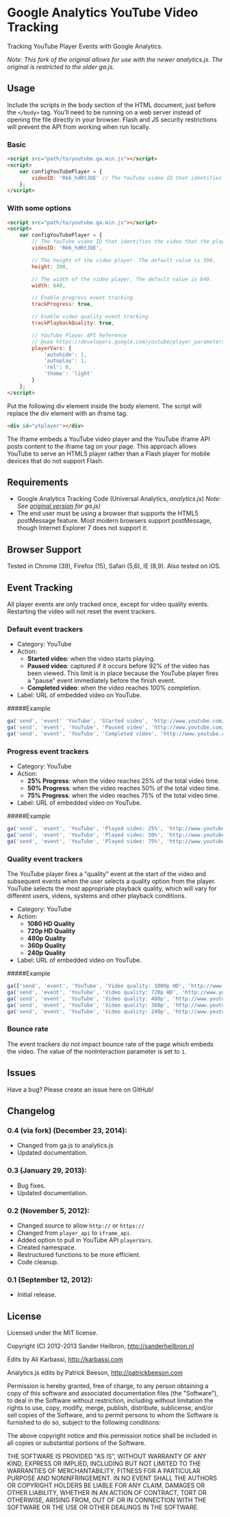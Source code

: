 # Google Analytics YouTube Video Tracking
Tracking YouTube Player Events with Google Analytics.

*Note: This fork of the original allows for use with the newer analytics.js. The original is restricted to the older ga.js.*

## Usage
Include the scripts in the body section of the HTML document, just before the `</body>` tag. You’ll need to be running on a web server instead of opening the file directly in your browser. Flash and JS security restrictions will prevent the API from working when run locally.

### Basic
```html
<script src="path/to/youtube.ga.min.js"></script>
<script>
	var configYouTubePlayer = {
		videoID: 'Rk6_hdRtJOE' // The YouTube video ID that identifies the video that the player will load.
	};
</script>
```
### With some options
```html
<script src="path/to/youtube.ga.min.js"></script>
<script>
	var configYouTubePlayer = {
        // The YouTube video ID that identifies the video that the player will load.
        videoID: 'Rk6_hdRtJOE',

        // The height of the video player. The default value is 390.
        height: 390,

        // The width of the video player. The default value is 640.
        width: 640,

        // Enable progress event tracking.
        trackProgress: true,

        // Enable video quality event tracking.
        trackPlaybackQuality: true,

        // YouTube Player API Reference
        // @see https://developers.google.com/youtube/player_parameters?playerVersion=HTML5#Parameters
        playerVars: {
            'autohide': 1,
            'autoplay': 1,
            'rel': 0,
            'theme': 'light'
        }
	};
</script>
```

Put the following div element inside the body element. The script will replace the div element with an iframe tag.
```html
<div id="ytplayer"></div>
```
The iframe embeds a YouTube video player and the YouTube iframe API posts content to the iframe tag on your page. This approach allows YouTube to serve an HTML5 player rather than a Flash player for mobile devices that do not support Flash.

## Requirements
* Google Analytics Tracking Code (Universal Analytics, *analytics.js*) *Note: See [original version](https://github.com/sanderheilbron/youtube.ga.js) for ga.js)*
* The end user must be using a browser that supports the HTML5 postMessage feature. Most modern browsers support postMessage, though Internet Explorer 7 does not support it.

## Browser Support
Tested in Chrome (39), Firefox (15), Safari (5,6), IE (8,9). Also tested on iOS.

## Event Tracking
All player events are only tracked once, except for video quality events. Restarting the video will not reset the event trackers.

### Default event trackers
* Category: YouTube
* Action:
	* **Started video**: when the video starts playing.
	* **Paused video**: captured if it occurs before 92% of the video has been viewed. This limit is in place because the YouTube player fires a "pause" event immediately before the finish event.
	* **Completed video**: when the video reaches 100% completion.
* Label: URL of embedded video on YouTube.

#####Example
```js
ga('send', 'event' 'YouTube', 'Started video', 'http://www.youtube.com/watch?v=Rk6_hdRtJOE&feature=player_embedded', undefined, {'nonInteraction': 1});
ga('send', 'event', 'YouTube', 'Paused video', 'http://www.youtube.com/watch?v=Rk6_hdRtJOE&feature=player_embedded', undefined, {'nonInteraction': 1});
ga('send', 'event', 'YouTube', 'Completed video', 'http://www.youtube.com/watch?v=Rk6_hdRtJOE&feature=player_embedded', undefined, {'nonInteraction': 1});
```
### Progress event trackers

* Category: YouTube
* Action:
	* **25% Progress**: when the video reaches 25% of the total video time.
	* **50% Progress**: when the video reaches 50% of the total video time.
	* **75% Progress**: when the video reaches 75% of the total video time.
* Label: URL of embedded video on YouTube.

#####Example
```js
ga('send', 'event', 'YouTube', 'Played video: 25%', 'http://www.youtube.com/watch?v=Rk6_hdRtJOE&feature=player_embedded', undefined, {'nonInteraction': 1});
ga('send', 'event', 'YouTube', 'Played video: 50%', 'http://www.youtube.com/watch?v=Rk6_hdRtJOE&feature=player_embedded', undefined, {'nonInteraction': 1});
ga('send', 'event', 'YouTube', 'Played video: 75%', 'http://www.youtube.com/watch?v=Rk6_hdRtJOE&feature=player_embedded', undefined, {'nonInteraction': 1});
```

### Quality event trackers
The YouTube player fires a "quality" event at the start of the video and subsequent events when the user selects a quality option from the player. YouTube selects the most appropriate playback quality, which will vary for different users, videos, systems and other playback conditions.

* Category: YouTube
* Action:
	* **1080 HD Quality**
	* **720p HD Quality**
	* **480p Quality**
	* **360p Quality**
	* **240p Quality**
* Label: URL of embedded video on YouTube.

#####Example
```js
ga(['send', 'event', 'YouTube', 'Video quality: 1080p HD', 'http://www.youtube.com/watch?v=Rk6_hdRtJOE&feature=player_embedded', undefined, {'nonInteraction': 1});
ga('send', 'event', 'YouTube', 'Video quality: 720p HD', 'http://www.youtube.com/watch?v=Rk6_hdRtJOE&feature=player_embedded', undefined, {'nonInteraction': 1});
ga('send', 'event', 'YouTube', 'Video quality: 480p', 'http://www.youtube.com/watch?v=Rk6_hdRtJOE&feature=player_embedded', undefined, {'nonInteraction': 1});
ga('send', 'event', 'YouTube', 'Video quality: 360p', 'http://www.youtube.com/watch?v=Rk6_hdRtJOE&feature=player_embedded', undefined, {'nonInteraction': 1});
ga('send', 'event', 'YouTube', 'Video quality: 240p', 'http://www.youtube.com/watch?v=Rk6_hdRtJOE&feature=player_embedded', undefined, {'nonInteraction': 1});
```

### Bounce rate
The event trackers do not impact bounce rate of the page which embeds the video. The value of the nonInteraction parameter is set to `1`.

## Issues
Have a bug? Please create an issue here on GitHub!

## Changelog

### 0.4 (via fork) (December 23, 2014):
 * Changed from ga.js to analytics.js
 * Updated documentation.

### 0.3 (January 29, 2013):
 * Bug fixes.
 * Updated documentation.

### 0.2 (November 5, 2012):
 * Changed source to allow `http://` or `https://`
 * Changed from `player_api` to `iframe_api`.
 * Added option to pull in YouTube API `playerVars`.
 * Created namespace.
 * Restructured functions to be more efficient.
 * Code cleanup.

### 0.1 (September 12, 2012):
 * Initial release.

## License
Licensed under the MIT license.

Copyright (C) 2012-2013 Sander Heilbron, http://sanderheilbron.nl

Edits by Ali Karbassi, http://karbassi.com

Analytics.js edits by Patrick Beeson, http://patrickbeeson.com

Permission is hereby granted, free of charge, to any person obtaining a copy
of this software and associated documentation files (the "Software"), to deal
in the Software without restriction, including without limitation the rights
to use, copy, modify, merge, publish, distribute, sublicense, and/or sell
copies of the Software, and to permit persons to whom the Software is
furnished to do so, subject to the following conditions:

The above copyright notice and this permission notice shall be included in
all copies or substantial portions of the Software.

THE SOFTWARE IS PROVIDED "AS IS", WITHOUT WARRANTY OF ANY KIND, EXPRESS OR
IMPLIED, INCLUDING BUT NOT LIMITED TO THE WARRANTIES OF MERCHANTABILITY,
FITNESS FOR A PARTICULAR PURPOSE AND NONINFRINGEMENT. IN NO EVENT SHALL THE
AUTHORS OR COPYRIGHT HOLDERS BE LIABLE FOR ANY CLAIM, DAMAGES OR OTHER
LIABILITY, WHETHER IN AN ACTION OF CONTRACT, TORT OR OTHERWISE, ARISING FROM,
OUT OF OR IN CONNECTION WITH THE SOFTWARE OR THE USE OR OTHER DEALINGS IN
THE SOFTWARE.
